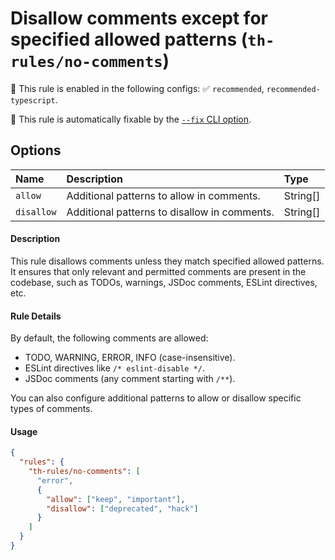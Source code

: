# Disallow comments except for specified allowed patterns (`th-rules/no-comments`)

💼 This rule is enabled in the following configs: ✅ `recommended`, `recommended-typescript`.

🔧 This rule is automatically fixable by the [`--fix` CLI option](https://eslint.org/docs/latest/user-guide/command-line-interface#--fix).

<!-- end auto-generated rule header -->

## Options

<!-- begin auto-generated rule options list -->

| Name       | Description                                  | Type     |
| :--------- | :------------------------------------------- | :------- |
| `allow`    | Additional patterns to allow in comments.    | String[] |
| `disallow` | Additional patterns to disallow in comments. | String[] |

<!-- end auto-generated rule options list -->

#### Description

This rule disallows comments unless they match specified allowed patterns. It ensures that only relevant and permitted comments are present in the codebase, such as TODOs, warnings, JSDoc comments, ESLint directives, etc.

#### Rule Details

By default, the following comments are allowed:

- TODO, WARNING, ERROR, INFO (case-insensitive).
- ESLint directives like `/* eslint-disable */`.
- JSDoc comments (any comment starting with `/**`).

You can also configure additional patterns to allow or disallow specific types of comments.

#### Usage

```json
{
  "rules": {
    "th-rules/no-comments": [
      "error",
      {
        "allow": ["keep", "important"],
        "disallow": ["deprecated", "hack"]
      }
    ]
  }
}
```
